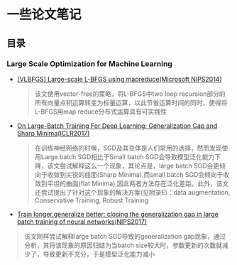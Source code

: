 # 一些论文笔记
## 目录

### Large Scale Optimization for Machine Learning
* [[VLBFGS] Large-scale L-BFGS using mapreduce(Microsoft NIPS2014)](https://github.com/jqliu42/paper-note/blob/master/Optimization/Large-scale%20L-BFGS%20using%20MapReduce.pdf)
  > 该文使用vector-free的策略，将L-BFGS中two loop recursion部分的所有向量点积运算转变为标量运算，以此节省运算时间的同时，使得将L-BFGS用map reduce分布式运算具有可实践性
* [On Large-Batch Training For Deep Learning: Generalization Gap and Sharp Minima(ICLR2017)](https://github.com/jqliu42/paper-note/blob/master/Optimization/On%20Large-Batch%20Training%20For%20Deep%20Learning%20Generalization%20Gap%20and%20Sharp%20Minima.pdf)
  > 在训练神经网络的时候，SGD及其变体是人们常用的选择，然而发现使用Large batch SGD相比于Small batch SGD会导致模型泛化能力下降，该文尝试解释这么一个现象，其论点是，large batch SGD会更倾向于收敛到尖锐的曲面(Sharp Minima),而small batch SGD会倾向于收敛到平坦的曲面(flat Minima),因此两者方法存在泛化差距。此外，该文还尝试提出了针对这个现象的解决方案(见附录E)：data augmentation, Conservative Training, Robust Training
* [Train longer,generalize better: closing the generalization gap in large batch training of neural networks(NIPS2017)](https://github.com/jqliu42/paper-note/blob/master/Optimization/Train%20longer%2C%20generalize%20better%20closing%20the%20generalization%20gap%20in%20large%20batch%20training%20of%20neural%20networks.pdf)
> 该文同样尝试解释large batch SGD导致的generalization gap现象，通过分析，其将该现象的原因归结为当batch size较大时，参数更新的次数就减少了，导致更新不充分，于是模型泛化能力减小
